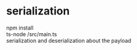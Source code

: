 # serialization<br/>
npm install<br/>
ts-node /src/main.ts<br/>
serialization and deserialization about the payload
